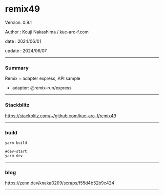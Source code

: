 # remix49

 Version: 0.9.1

 Author : Kouji Nakashima / kuc-arc-f.com

 date   : 2024/06/01 

 update : 2024/06/07

***
### Summary

Remix + adapter express, API sample

* adapter: @remix-run/express

***
### Stackblitz

https://stackblitz.com/~/github.com/kuc-arc-f/remix49

***
### build

```
yarn build

#dev-start
yarn dev
```
***
### blog

https://zenn.dev/knaka0209/scraps/f55d4b52b9c424

***

